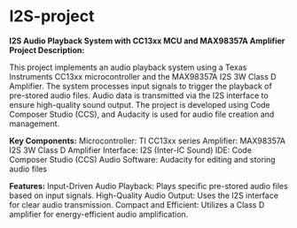 # I2S-project

**I2S Audio Playback System with CC13xx MCU and MAX98357A Amplifier**
**Project Description:**

This project implements an audio playback system using a Texas Instruments CC13xx microcontroller and the MAX98357A I2S 3W Class D Amplifier. The system processes input signals to trigger the playback of pre-stored audio files. Audio data is transmitted via the I2S interface to ensure high-quality sound output. The project is developed using Code Composer Studio (CCS), and Audacity is used for audio file creation and management.

**Key Components:**
Microcontroller: TI CC13xx series
Amplifier: MAX98357A I2S 3W Class D Amplifier
Interface: I2S (Inter-IC Sound)
IDE: Code Composer Studio (CCS)
Audio Software: Audacity for editing and storing audio files

**Features:**
Input-Driven Audio Playback: Plays specific pre-stored audio files based on input signals.
High-Quality Audio Output: Uses the I2S interface for clear audio transmission.
Compact and Efficient: Utilizes a Class D amplifier for energy-efficient audio amplification.
